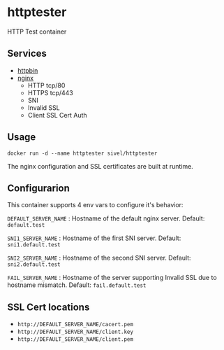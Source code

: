 # httptester
HTTP Test container

## Services

* [httpbin](https://httpbin.org)
* [nginx](https://nginx.org)
  * HTTP tcp/80
  * HTTPS tcp/443
  * SNI
  * Invalid SSL
  * Client SSL Cert Auth

## Usage

```
docker run -d --name httptester sivel/httptester
```

The nginx configuration and SSL certificates are built at runtime.

## Configurarion

This container supports 4 env vars to configure it's behavior:

`DEFAULT_SERVER_NAME`
: Hostname of the default nginx server. Default: `default.test`

`SNI1_SERVER_NAME`
: Hostname of the first SNI server. Default: `sni1.default.test`

`SNI2_SERVER_NAME`
: Hostname of the second SNI server. Default: `sni2.default.test`

`FAIL_SERVER_NAME`
: Hostname of the server supporting Invalid SSL due to hostname mismatch. Default: `fail.default.test`

## SSL Cert locations

* `http://DEFAULT_SERVER_NAME/cacert.pem`
* `http://DEFAULT_SERVER_NAME/client.key`
* `http://DEFAULT_SERVER_NAME/client.pem`
